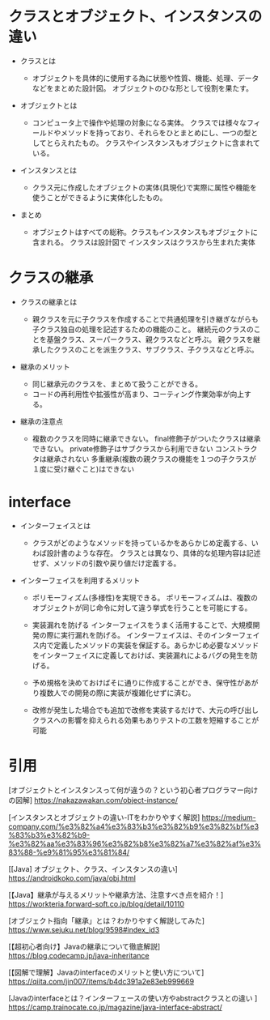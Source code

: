 
# クラスとオブジェクト、インスタンスの違い

- クラスとは
  - オブジェクトを具体的に使用する為に状態や性質、機能、処理、データなどをまとめた設計図。
  オブジェクトのひな形として役割を果たす。
  
- オブジェクトとは
  - コンピュータ上で操作や処理の対象になる実体。
  クラスでは様々なフィールドやメソッドを持っており、それらをひとまとめにし、一つの型としてとらえれたもの。
  クラスやインスタンスもオブジェクトに含まれている。

- インスタンスとは
  - クラス元に作成したオブジェクトの実体(具現化)で実際に属性や機能を使うことができるように実体化したもの。

- まとめ
  - オブジェクトはすべての総称。クラスもインスタンスもオブジェクトに含まれる。
  クラスは設計図で
  インスタンスはクラスから生まれた実体

# クラスの継承

- クラスの継承とは
  - 親クラスを元に子クラスを作成することで共通処理を引き継ぎながらも子クラス独自の処理を記述するための機能のこと。
  継続元のクラスのことを基盤クラス、スーパークラス、親クラスなどと呼ぶ。
  親クラスを継承したクラスのことを派生クラス、サブクラス、子クラスなどと呼ぶ。

- 継承のメリット
  - 同じ継承元のクラスを、まとめて扱うことができる。
  - コードの再利用性や拡張性が高まり、コーティング作業効率が向上する。

- 継承の注意点
  - 複数のクラスを同時に継承できない。
    final修飾子がついたクラスは継承できない。
    private修飾子はサブクラスから利用できない
    コンストラクタは継承されない
    多重継承(複数の親クラスの機能を１つの子クラスが１度に受け継ぐこと)はできない

# interface

- インターフェイスとは
  - クラスがどのようなメソッドを持っているかをあらかじめ定義する、いわば設計書のような存在。
  クラスとは異なり、具体的な処理内容は記述せず、メソッドの引数や戻り値だけ定義する。

- インターフェイスを利用するメリット
  - ポリモーフィズム(多様性)を実現できる。
  ポリモーフィズムは、複数のオブジェクトが同じ命令に対して違う挙式を行うことを可能にする。

  - 実装漏れを防げる
  インターフェイスをうまく活用することで、大規模開発の際に実行漏れを防げる。
  インターフェイスは、そのインターフェイス内で定義したメソッドの実装を保証する。あらかじめ必要なメソッドをインターフェイスに定義しておけば、実装漏れによるバグの発生を防げる。
  - 予め規格を決めておけばそに通りに作成することができ、保守性があがり複数人での開発の際に実装が複雑化せずに済む。
  - 改修が発生した場合でも追加で改修を実装するだけで、大元の呼び出しクラスへの影響を抑えられる効果もありテストの工数を短縮することが可能

# 引用

[オブジェクトとインスタンスって何が違うの？という初心者プログラマー向けの図解]
<https://nakazawakan.com/object-instance/>

[インスタンスとオブジェクトの違い-ITをわかりやすく解説]
<https://medium-company.com/%e3%82%a4%e3%83%b3%e3%82%b9%e3%82%bf%e3%83%b3%e3%82%b9-%e3%82%aa%e3%83%96%e3%82%b8%e3%82%a7%e3%82%af%e3%83%88-%e9%81%95%e3%81%84/>

[[Java] オブジェクト、クラス、インスタンスの違い]
<https://androidkoko.com/java/obj.html>

[【Java】継承が与えるメリットや継承方法、注意すべき点を紹介！]
<https://workteria.forward-soft.co.jp/blog/detail/10110>

[オブジェクト指向「継承」とは？わかりやすく解説してみた]
<https://www.sejuku.net/blog/9598#index_id3>

[【超初心者向け】Javaの継承について徹底解説]
<https://blog.codecamp.jp/java-inheritance>

[【図解で理解】Javaのinterfaceのメリットと使い方について]
<https://qiita.com/jin007/items/b4dc391a2e83eb999669>

[Javaのinterfaceとは？インターフェースの使い方やabstractクラスとの違い
]
<https://camp.trainocate.co.jp/magazine/java-interface-abstract/>
